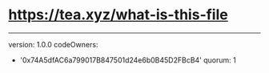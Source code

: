 # https://tea.xyz/what-is-this-file
---
version: 1.0.0
codeOwners:
  - '0x74A5dfAC6a799017B847501d24e6b0B45D2FBcB4' 
quorum: 1
